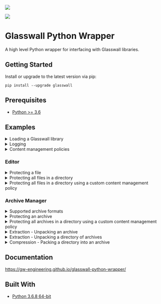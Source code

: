 ![](https://github.com/filetrust/glasswall-python/actions/workflows/python-package.yml/badge.svg)

![](https://github.com/filetrust/glasswall-python/actions/workflows/python-publish.yml/badge.svg)

# Glasswall Python Wrapper

A high level Python wrapper for interfacing with Glasswall libraries.

## Getting Started

Install or upgrade to the latest version via pip:

```
pip install --upgrade glasswall
```

## Prerequisites

- [Python >= 3.6](https://www.python.org/downloads/)

## Examples

<details>
<summary>Loading a Glasswall library</summary>

Each library is a subclass of the `glasswall.libraries.library.Library` class and can be accessed from the top level of the `glasswall` module. The following subclasses are available:

- ArchiveManager
- Editor
- Rebuild
- SecurityTagging
- WordSearch

Libraries are loaded on initialisation and have one required argument: `library_path` which can be the path to a file or a directory. If a directory is specified it is recursively searched and the library with the latest change time will be loaded.

```py
import glasswall


# Load the Glasswall Editor library
editor = glasswall.Editor(r"C:\azure\sdk.editor\2.173")
```

```
>>> 2021-03-15 12:27:42.337 glasswall INFO     __init__                  Loaded Glasswall Editor version 2.173 from C:\azure\sdk.editor\2.173\windows-drop-no-kill-switch\glasswall_core2.dll
```

</details>

<details>
<summary>Logging</summary>

Logs are saved to the temp directory and are also output to console with a default logging level of INFO. You can view the file path of the temp directory or the log file:

```py
import glasswall


print(glasswall._TEMPDIR)
print(glasswall.config.logging.log_file_path)
```

```
>>> C:\Users\ANGUSR~1\AppData\Local\Temp\glasswall
>>> C:\Users\ANGUSR~1\AppData\Local\Temp\glasswall\logs\2021-03-15 122826.txt
```

The logging level can be modified, for a list of levels see: https://docs.python.org/3/library/logging.html#logging-levels

```py
import logging

import glasswall


# Modify logging level for logs to the console
glasswall.config.logging.console.setLevel(logging.DEBUG)

# Modify logging level for logs to file
glasswall.config.logging.log.setLevel(logging.DEBUG)
```

</details>

<details>
<summary>Content management policies</summary>

Subclasses of the `glasswall.content_management.policies.Policy` class can be used to easily create content management policies of varying complexity by passing the `default` and `config` keyword arguments. Subclasses include:

- ArchiveManager
- Editor
- Rebuild
- WordSearch

Some examples of content management policies are below.

<details>
<summary>Default sanitise all Editor policy</summary>

```xml
<?xml version="1.0" encoding="utf-8"?>
<config>
    <pdfConfig>
        <acroform>sanitise</acroform>
        <actions_all>sanitise</actions_all>
        <digital_signatures>sanitise</digital_signatures>
        <embedded_files>sanitise</embedded_files>
        <embedded_images>sanitise</embedded_images>
        <external_hyperlinks>sanitise</external_hyperlinks>
        <internal_hyperlinks>sanitise</internal_hyperlinks>
        <javascript>sanitise</javascript>
        <metadata>sanitise</metadata>
    </pdfConfig>
    <pptConfig>
        <embedded_files>sanitise</embedded_files>
        <embedded_images>sanitise</embedded_images>
        <external_hyperlinks>sanitise</external_hyperlinks>
        <internal_hyperlinks>sanitise</internal_hyperlinks>
        <javascript>sanitise</javascript>
        <macros>sanitise</macros>
        <metadata>sanitise</metadata>
        <review_comments>sanitise</review_comments>
    </pptConfig>
    <sysConfig>
        <interchange_pretty>false</interchange_pretty>
        <interchange_type>sisl</interchange_type>
    </sysConfig>
    <tiffConfig>
        <geotiff>sanitise</geotiff>
    </tiffConfig>
    <wordConfig>
        <dynamic_data_exchange>sanitise</dynamic_data_exchange>
        <embedded_files>sanitise</embedded_files>
        <embedded_images>sanitise</embedded_images>
        <external_hyperlinks>sanitise</external_hyperlinks>
        <internal_hyperlinks>sanitise</internal_hyperlinks>
        <macros>sanitise</macros>
        <metadata>sanitise</metadata>
        <review_comments>sanitise</review_comments>
    </wordConfig>
    <xlsConfig>
        <dynamic_data_exchange>sanitise</dynamic_data_exchange>
        <embedded_files>sanitise</embedded_files>
        <embedded_images>sanitise</embedded_images>
        <external_hyperlinks>sanitise</external_hyperlinks>
        <internal_hyperlinks>sanitise</internal_hyperlinks>
        <macros>sanitise</macros>
        <metadata>sanitise</metadata>
        <review_comments>sanitise</review_comments>
    </xlsConfig>
</config>
```

</details>

```py
import glasswall

# Print the default Editor content management policy
print(glasswall.content_management.policies.Editor())
```

<details>
<summary>Custom Rebuild policy</summary>

```xml
<?xml version="1.0" encoding="utf-8"?>
<config>
    <pdfConfig>
        <acroform>allow</acroform>
        <actions_all>allow</actions_all>
        <digital_signatures>allow</digital_signatures>
        <embedded_files>allow</embedded_files>
        <embedded_images>allow</embedded_images>
        <external_hyperlinks>allow</external_hyperlinks>
        <internal_hyperlinks>allow</internal_hyperlinks>
        <javascript>allow</javascript>
        <metadata>allow</metadata>
    </pdfConfig>
    <pptConfig>
        <embedded_files>allow</embedded_files>
        <embedded_images>allow</embedded_images>
        <external_hyperlinks>allow</external_hyperlinks>
        <internal_hyperlinks>allow</internal_hyperlinks>
        <javascript>allow</javascript>
        <macros>allow</macros>
        <metadata>allow</metadata>
        <review_comments>allow</review_comments>
    </pptConfig>
    <sysConfig>
        <default>allow</default>
        <interchange_pretty>false</interchange_pretty>
        <interchange_type>sisl</interchange_type>
    </sysConfig>
    <tiffConfig>
        <geotiff>allow</geotiff>
    </tiffConfig>
    <wordConfig>
        <dynamic_data_exchange>allow</dynamic_data_exchange>
        <embedded_files>allow</embedded_files>
        <embedded_images>allow</embedded_images>
        <external_hyperlinks>allow</external_hyperlinks>
        <internal_hyperlinks>allow</internal_hyperlinks>
        <macros>sanitise</macros>
        <metadata>allow</metadata>
        <review_comments>allow</review_comments>
    </wordConfig>
    <xlsConfig>
        <dynamic_data_exchange>allow</dynamic_data_exchange>
        <embedded_files>sanitise</embedded_files>
        <embedded_images>sanitise</embedded_images>
        <external_hyperlinks>allow</external_hyperlinks>
        <internal_hyperlinks>allow</internal_hyperlinks>
        <macros>allow</macros>
        <metadata>allow</metadata>
        <review_comments>allow</review_comments>
    </xlsConfig>
</config>
```

</details>

```py
import glasswall

# Print a custom Rebuild content management policy with a default of allow
# that only sanitises macros in wordConfig, and embedded images and files in
# xlsConfig
print(glasswall.content_management.policies.Rebuild(
    default="allow",
    config={
        "wordConfig": {
            "macros": "sanitise",
        },
        "xlsConfig": {
            "embedded_files": "sanitise",
            "embedded_images": "sanitise",
        },
    }
))
```

Any functionality that requires a content management policy will use its default content management policy if one has not been specified with the keyword argument `content_management_policy`.

</details>

### Editor

<details>
<summary>Protecting a file</summary>

```py
import glasswall


# Load the Glasswall Editor library
editor = glasswall.Editor(r"C:\azure\sdk.editor\2.173")

# Use the default sanitise all policy to sanitise a file, writing the sanitised
# file to a new directory
editor.protect_file(
    input_file=r"C:\test_files\InternalHyp_Review.doc",
    output_file=r"C:\test_files_sanitised\InternalHyp_Review.doc"
)
```

</details>

<details>
<summary>Protecting all files in a directory</summary>

```py
import glasswall


# Load the Glasswall Editor library
editor = glasswall.Editor(r"C:\azure\sdk.editor\2.173")

# Use the default sanitise all policy to protect a directory of files, writing
# the sanitised files to a new directory.
# NOTE: Passing `raise_unsupported=False` can be useful when working with a
# directory containing a mixture of supported and unsupported file types. By
# default this value is True, and an error will be raised on the first failure.
editor.protect_directory(
    input_directory=r"C:\test_files",
    output_directory=r"C:\test_files_sanitised"
)
```

</details>

<details>
<summary>Protecting all files in a directory using a custom content management policy</summary>

Using `glasswall.content_management.policies.Editor`:

```py
import glasswall


# Load the Glasswall Editor library
editor = glasswall.Editor(r"C:\azure\sdk.editor\2.173")

# Use a custom Editor policy to sanitise all files in the test_files directory
# and write them to the test_files_sanitised directory. Internal hyperlinks in
# ppt and word files will not be sanitised, and if macros are present then
# withhold the file
editor.protect_directory(
    input_directory=r"C:\test_files",
    output_directory=r"C:\test_files_sanitised",
    content_management_policy=glasswall.content_management.policies.Editor(
        config={
            "pptConfig": {
                "internal_hyperlinks": "allow",
                "macros": "disallow",
            },
            "wordConfig": {
                "internal_hyperlinks": "allow",
                "macros": "disallow",
            }
        }
    )
)
```

Using a custom `.xml` file:

```py
import glasswall


# Load the Glasswall Editor library
editor = glasswall.Editor(r"C:\azure\sdk.editor\2.173")

editor.protect_directory(
    input_directory=r"C:\test_files",
    output_directory=r"C:\test_files_sanitised",
    content_management_policy=r"C:\configs\config.xml"
)
```

</details>

### Archive Manager

<details>
<summary>Supported archive formats</summary>

```py

import glasswall

# Load the Glasswall Archive Manager library
am = glasswall.ArchiveManager(r"C:\azure\sdk.archive.manager")

print(am.supported_archives)

>>> ['7z', 'rar', 'tar', 'zip']
```

</details>

<details>
<summary>Protecting an archive</summary>

```py

import glasswall

# Load the Glasswall Archive Manager library
am = glasswall.ArchiveManager(r"C:\azure\sdk.archive.manager")

# Use the default Archive Manager policy: sanitise all, process all, writing
# the sanitised archive and the analysis report to different directories.
am.protect_archive(
    input_file=r"C:\archives\7Zip\0000192.doc.7z",
    output_file=r"C:\archives_sanitised\7Zip\0000192.doc.7z",
    output_report=r"C:\archives_reports\7Zip\0000192.doc.7z.xml"
)
```

</details>

<details>
<summary>Protecting all archives in a directory using a custom content management policy</summary>

```py

import glasswall

# Load the Glasswall Archive Manager library
am = glasswall.ArchiveManager(r"C:\azure\sdk.archive.manager")

# Use a custom Archive Manager policy: sanitise all, process all, but discard
# mp3 and mp4 files. Write the sanitised archives and the analysis reports to
# different directories
am.protect_directory(
    input_directory=r"C:\archives\7Zip",
    output_directory=r"C:\archives_sanitised\7Zip",
    output_report_directory=r"C:\archives_analysis_reports\7Zip",
    content_management_policy=glasswall.content_management.policies.ArchiveManager(
        default="sanitise",
        default_archive_manager="process",
        config={
            "archiveConfig": {
                "mp3": "discard",
                "mp4": "discard"
            }
        }
    ),
    raise_unsupported=False
)
```

</details>

<details>
<summary>Extraction - Unpacking an archive</summary>

```py
import glasswall

# Load the Glasswall Archive Manager library
am = glasswall.ArchiveManager(r"C:\azure\sdk.archive.manager")

# Unpack the Nested_4_layers.zip archive to a new directory
am.unpack(
    input_file=r"C:\archives\nested\Nested_4_layers.zip",
    output_directory=r"C:\unpacked_archives\nested"
)
```

A new directory is created: `C:\unpacked_archives\nested\Nested_4_layers` containing the unpacked contents of the `Nested_4_layers` zip archive. Nested archives are recursively unpacked while maintaining the same directory structure. To disable recursive unpacking use the `recursive` arg:

```py
import glasswall

# Load the Glasswall Archive Manager library
am = glasswall.ArchiveManager(r"C:\azure\sdk.archive.manager")

# Unpack the Nested_4_layers.zip archive to a new directory without recursing the archive.
am.unpack(
    input_file=r"C:\archives\nested\Nested_4_layers.zip",
    output_directory=r"C:\unpacked_archives\nested",
    recursive=False
)
```

Other useful arguments:

- `include_file_type` default False, keep the archive format in the directory name when unpacking. e.g. when True `Nested_4_layers.zip` will be unpacked to a directory `Nested_4_layers.zip` instead of `Nested_4_layers`. This can be necessary when unpacking multiple same-named archives that have different archive formats.
- `raise_unsupported` default True, raise an error if the Glasswall library encounters an error.
- `delete_origin` default False, delete the `input_file` after it has been unpacked to `output_directory`.

</details>

<details>
<summary>Extraction - Unpacking a directory of archives</summary>

```py
import glasswall

# Load the Glasswall Archive Manager library
am = glasswall.ArchiveManager(r"C:\azure\sdk.archive.manager")

# Recursively unpack all archives found in the `archives` directory
am.unpack_directory(
    input_directory=r"C:\archives",
    output_directory=r"C:\unpacked_archives"
)
```

The `unpack_directory` method shares the same optional arguments as `unpack`. See also: `Extraction - Unpacking an archive`

</details>

<details>
<summary>Compression - Packing a directory into an archive</summary>

```py
import glasswall

# Load the Glasswall Archive Manager library
am = glasswall.ArchiveManager(r"C:\azure\sdk.archive.manager")

# Pack the `assorted_files` directory as zip to `assorted_files.zip`
am.pack_directory(
    input_directory=r"C:\test_files\assorted_files",
    output_directory=r"C:\test_files",
    file_type="zip",
)
```

Pack to multiple formats with ease by iterating the `supported_archives` attribute:

```py
import glasswall

# Load the Glasswall Archive Manager library
am = glasswall.ArchiveManager(r"C:\azure\sdk.archive.manager")

# Pack the `assorted_files` directory in each supported file format
for file_type in am.supported_archives:
    am.pack_directory(
        input_directory=r"C:\test_files\assorted_files",
        output_directory=fr"C:\test_files",
        file_type=file_type,
    )
```

</details>

## Documentation

https://gw-engineering.github.io/glasswall-python-wrapper/

## Built With

- [Python 3.6.8 64-bit](https://www.python.org/downloads/release/python-368/)
